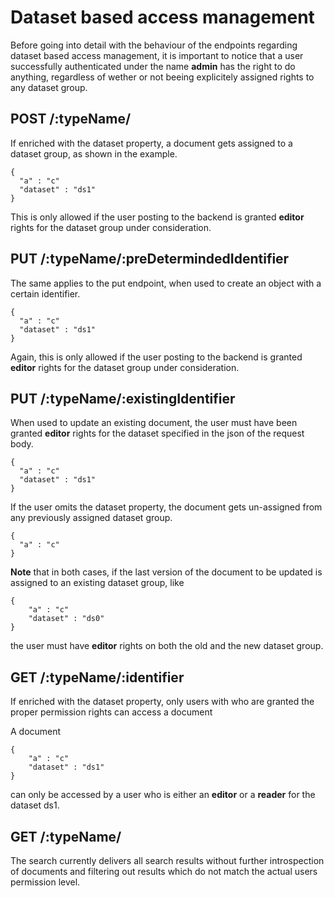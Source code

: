 # Dataset based access management

Before going into detail with the behaviour of the endpoints regarding
dataset based access management, it is important to notice that a user 
successfully authenticated under the name **admin** has the right to 
do anything, regardless of wether or not beeing explicitely assigned 
rights to any dataset group.

## POST /:typeName/

If enriched with the dataset property, a document gets
assigned to a dataset group, as shown in the example.

```
{
  "a" : "c" 
  "dataset" : "ds1"
}
```

This is only allowed if the user posting to the backend is 
granted **editor** rights for the dataset group under consideration.

## PUT /:typeName/:preDetermindedIdentifier

The same applies to the put endpoint, when used to create an object with
a certain identifier.

```
{
  "a" : "c" 
  "dataset" : "ds1"
}
```

Again, this is only allowed if the user posting to the backend is 
granted **editor** rights for the dataset group under consideration.

## PUT /:typeName/:existingIdentifier

When used to update an existing document, the user must have been granted
**editor** rights for the dataset specified in the json of the request body.

```
{
  "a" : "c" 
  "dataset" : "ds1"
}
```

If the user omits the dataset property, the document gets un-assigned from any previously
assigned dataset group.

```
{
  "a" : "c" 
}
```

**Note** that in both cases, if the last version of the document to be updated
is assigned to an existing dataset group, like
 
```
{
    "a" : "c" 
    "dataset" : "ds0"
}
```
 
 the user must have **editor** rights on both the old and the new dataset group.

## GET /:typeName/:identifier

If enriched with the dataset property, only users with who are granted 
the proper permission rights can access a document

A document

```
{
    "a" : "c" 
    "dataset" : "ds1"
}
```

can only be accessed by a user who is either an **editor** or a **reader** for
the dataset ds1.

## GET /:typeName/

The search currently delivers all search results without further introspection
of documents and filtering out results which do not match the actual 
users permission level.



